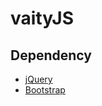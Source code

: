 # vaityJS

## Dependency
* [jQuery](https://jquery.com/download/)
* [Bootstrap](https://getbootstrap.com/)